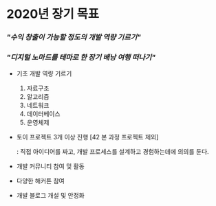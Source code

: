 # 2020년 장기 목표

### *"수익 창출이 가능할 정도의 개발 역량 기르기"*

### *"디지털 노마드를 테마로 한 장기 배낭 여행 떠나기"*

- 기초 개발 역량 기르기

  1. 자료구조
  2. 알고리즘
  3. 네트워크
  4. 데이터베이스
  5. 운영체제

- 토이 프로젝트 3개 이상 진행 [42 본 과정 프로젝트 제외]

  : 직접 아이디어를 짜고, 개발 프로세스를 설계하고 경험하는데에 의의를 둔다.

- 개발 커뮤니티 참여 및 활동

- 다양한 해커톤 참여 

- 개발 블로그 개설 및 안정화

